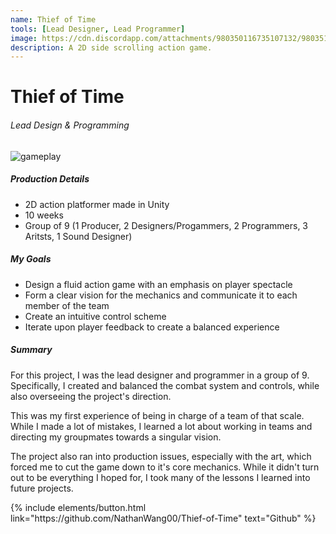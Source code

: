 ```yaml
---
name: Thief of Time
tools: [Lead Designer, Lead Programmer]
image: https://cdn.discordapp.com/attachments/980350116735107132/980351082528145408/game_title.png
description: A 2D side scrolling action game.
---
```


# Thief of Time
###### Lead Design & Programming

![gameplay](https://cdn.discordapp.com/attachments/980350116735107132/980380206533595166/gameplay.gif)

##### Production Details
+ 2D action platformer made in Unity
+ 10 weeks
+ Group of 9 (1 Producer, 2 Designers/Progammers, 2 Programmers, 3 Aritsts, 1 Sound Designer)

##### My Goals
+ Design a fluid action game with an emphasis on player spectacle
+ Form a clear vision for the mechanics and communicate it to each member of the team
+ Create an intuitive control scheme
+ Iterate upon player feedback to create a balanced experience

##### Summary
For this project, I was the lead designer and programmer in a group of 9. Specifically, I created and balanced the combat system and controls, while also overseeing the project's direction.

This was my first experience of being in charge of a team of that scale. While I made a lot of mistakes, I learned a lot about working in teams and directing my groupmates towards a singular vision.

The project also ran into production issues, especially with the art, which forced me to cut the game down to it's core mechanics. While it didn't turn out to be everything I hoped for, I took many of the lessons I learned into future projects.

<p class="text-center">
{% include elements/button.html link="https://github.com/NathanWang00/Thief-of-Time" text="Github" %}
</p>